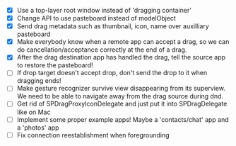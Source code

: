 - [X] Use a top-layer root window instead of 'dragging container'
- [X] Change API to use pasteboard instead of modelObject
- [X] Send drag metadata such as thumbnail, icon, name over auxilliary pasteboard
- [X] Make everybody know when a remote app can accept a drag, so we can do
	  cancellation/acceptance correctly at the end of a drag.
- [X] After the drag destination app has handled the drag, tell the source app
	  to restore the pasteboard!
- [ ] If drop target doesn't accept drop, don't send the drop to it when dragging ends!
- [ ] Make gesture recognizer survive view disappearing from its superview.
	  We need to be able to navigate away from the drag source during dnd.
- [ ] Get rid of SPDragProxyIconDelegate and just put it into SPDragDelegate like on Mac
- [ ] Implement some proper example apps! Maybe a 'contacts/chat' app and a 'photos' app
- [ ] Fix connection reestablishment when foregrounding
